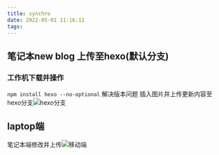 ```yaml
---
title: synchro
date: 2022-05-01 11:16:11
tags:
---
```

## 笔记本new blog 上传至hexo(默认分支)
### 工作机下载并操作
`npm install hexo --no-optional`  解决版本问题
插入图片并上传更新内容至hexo分支![hexo分支](temp.png)
## laptop端
笔记本端修改并上传![移动端](temp2.png)
